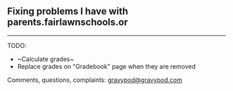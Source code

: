 ## Fixing problems I have with parents.fairlawnschools.or
---

TODO:
* ~Calculate grades~
* Replace grades on "Gradebook" page when they are removed

Comments, questions, complaints: gravypod@gravypod.com
